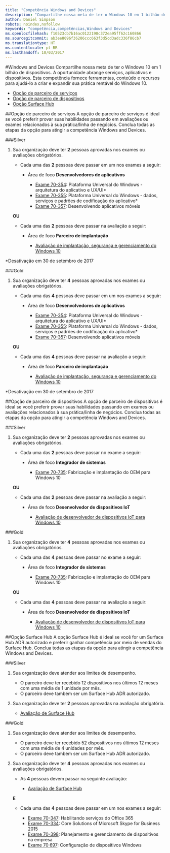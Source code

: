 ```yaml
---
title: "Competência Windows and Devices"
description: "Compartilhe nossa meta de ter o Windows 10 em 1 bilhão de dispositivos. A oportunidade abrange serviços, aplicativos e dispositivos. Esta competência fornece ferramentas, conteúdo e recursos para ajudá-lo a criar e expandir sua prática rentável do Windows 10."
author: Daniel Simpson
robots: noindex,nofollow
keywords: "competência,competências,Windows and Devices"
ms.openlocfilehash: f10523cb7b16ac0122198c372ea95ff62c160866
ms.sourcegitcommit: ab3ee8096f36206ccc663f3d5cd3adc336f86cb7
ms.translationtype: HT
ms.contentlocale: pt-BR
ms.lasthandoff: 10/03/2017
---
```

#<a name="windows-and-devices"></a>Windows and Devices 
Compartilhe nossa meta de ter o Windows 10 em 1 bilhão de dispositivos. A oportunidade abrange serviços, aplicativos e dispositivos. Esta competência fornece ferramentas, conteúdo e recursos para ajudá-lo a criar e expandir sua prática rentável do Windows 10.

- [Opção de parceiro de serviços](#service-partner-option)
- [Opção de parceiro de dispositivos](#device-partner-option)
- [Opção Surface Hub](#surface-hub-option)

##<a name="service-partner-option"></a>Opção de parceiro de serviços
A opção de parceiro de serviços é ideal se você preferir provar suas habilidades passando em avaliações ou exames relacionados à sua prática/linha de negócios. Conclua todas as etapas da opção para atingir a competência Windows and Devices.

###<a name="silver"></a>Silver
1. Sua organização deve ter **2** pessoas aprovadas nos exames ou avaliações obrigatórios.

    - Cada uma das **2** pessoas deve passar em um nos exames a seguir:

        - Área de foco **Desenvolvedores de aplicativos**

            - [Exame 70-354](https://www.microsoft.com/en-us/learning/exam-70-354.aspx): Plataforma Universal do Windows - arquitetura do aplicativo e UX/UI*
            - [Exame 70-355](https://www.microsoft.com/en-us/learning/exam-70-355.aspx): Plataforma Universal do Windows - dados, serviços e padrões de codificação do aplicativo*
            - [Exame 70-357](https://www.microsoft.com/en-us/learning/exam-70-357.aspx): Desenvolvendo aplicativos móveis

    **OU**

    - Cada uma das **2** pessoas deve passar na avaliação a seguir:

        - Área de foco **Parceiro de implantação**

            - [Avaliação de implantação, segurança e gerenciamento do Windows 10](https://partneruniversity.microsoft.com/?whr=uri:MicrosoftAccount&courseId=16022&scoId=eGcisv8BC_3806265419)

*Desativação em 30 de setembro de 2017

###<a name="gold"></a>Gold
1. Sua organização deve ter **4** pessoas aprovadas nos exames ou avaliações obrigatórios.
    - Cada uma das **4** pessoas deve passar em um nos exames a seguir:
        - Área de foco **Desenvolvedores de aplicativos**

            - [Exame 70-354](https://www.microsoft.com/en-us/learning/exam-70-354.aspx): Plataforma Universal do Windows - arquitetura do aplicativo e UX/UI*
            - [Exame 70-355](https://www.microsoft.com/en-us/learning/exam-70-355.aspx): Plataforma Universal do Windows - dados, serviços e padrões de codificação do aplicativo*
            - [Exame 70-357](https://www.microsoft.com/en-us/learning/exam-70-357.aspx): Desenvolvendo aplicativos móveis

    **OU**

    - Cada uma das **4** pessoas deve passar na avaliação a seguir:

        - Área de foco **Parceiro de implantação**

            - [Avaliação de implantação, segurança e gerenciamento do Windows 10](https://partneruniversity.microsoft.com/?whr=uri:MicrosoftAccount&courseId=16022&scoId=eGcisv8BC_3806265419)

*Desativação em 30 de setembro de 2017

##<a name="device-partner-option"></a>Opção de parceiro de dispositivos
A opção de parceiro de dispositivos é ideal se você preferir provar suas habilidades passando em exames ou avaliações relacionados à sua prática/linha de negócios. Conclua todas as etapas da opção para atingir a competência Windows and Devices.

###<a name="silver"></a>Silver
1. Sua organização deve ter **2** pessoas aprovadas nos exames ou avaliações obrigatórios.

    - Cada uma das **2** pessoas deve passar no exame a seguir:

        - Área de foco **Integrador de sistemas**

            - [Exame 70-735](https://www.microsoft.com/en-us/learning/exam-70-735.aspx): Fabricação e implantação do OEM para Windows 10

    **OU**

    - Cada uma das **2** pessoas deve passar na avaliação a seguir:

        - Área de foco **Desenvolvedor de dispositivos IoT**

            - [Avaliação de desenvolvedor de dispositivos IoT para Windows 10](https://partneruniversity.microsoft.com/?whr=uri:MicrosoftAccount&courseId=15887&scoId=mwJPK2B8B_9004778676)

###<a name="gold"></a>Gold
1. Sua organização deve ter **4** pessoas aprovadas nos exames ou avaliações obrigatórios.

    - Cada uma das **4** pessoas deve passar no exame a seguir:

        - Área de foco **Integrador de sistemas**

            - [Exame 70-735](https://www.microsoft.com/en-us/learning/exam-70-735.aspx): Fabricação e implantação do OEM para Windows 10

    **OU**

    - Cada uma das **4** pessoas deve passar na avaliação a seguir:

        - Área de foco **Desenvolvedor de dispositivos IoT**
        
            - [Avaliação de desenvolvedor de dispositivos IoT para Windows 10](https://partneruniversity.microsoft.com/?whr=uri:MicrosoftAccount&courseId=15887&scoId=mwJPK2B8B_9004778676)

##<a name="surface-hub-option"></a>Opção Surface Hub
A opção Surface Hub é ideal se você for um Surface Hub ADR autorizado e preferir ganhar competência por meio de vendas do Surface Hub. Conclua todas as etapas da opção para atingir a competência Windows and Devices.

###<a name="silver"></a>Silver
1. Sua organização deve atender aos limites de desempenho.

    - O parceiro deve ter recebido 12 dispositivos nos últimos 12 meses com uma média de 1 unidade por mês.
    - O parceiro deve também ser um Surface Hub ADR autorizado.

2. Sua organização deve ter **2** pessoas aprovadas na avaliação obrigatória.

    - [Avaliação de Surface Hub](https://PartnerUniversity.microsoft.com?whr=uri:MicrosoftAccount&courseId=16722&scoId=jcNMRQouC_5906265419)


###<a name="gold"></a>Gold
1. Sua organização deve atender aos limites de desempenho.

    - O parceiro deve ter recebido 52 dispositivos nos últimos 12 meses com uma média de 4 unidades por mês.
    - O parceiro deve também ser um Surface Hub ADR autorizado.

2. Sua organização deve ter **4** pessoas aprovadas nos exames ou avaliações obrigatórios.

    - As **4** pessoas devem passar na seguinte avaliação:
    
        - [Avaliação de Surface Hub](https://PartnerUniversity.microsoft.com?whr=uri:MicrosoftAccount&courseId=16722&scoId=jcNMRQouC_5906265419)
    
    **E**

    - Cada uma das **4** pessoas deve passar em um nos exames a seguir:

        - [Exame 70-347](https://www.microsoft.com/en-us/learning/exam-70-347.aspx): Habilitando serviços do Office 365
        - [Exame 70-334](https://www.microsoft.com/en-us/learning/exam-70-334.aspx): Core Solutions of Microsoft Skype for Business 2015 
        - [Exame 70-398](https://www.microsoft.com/en-us/learning/exam-70-398.aspx): Planejamento e gerenciamento de dispositivos na empresa
        - [Exame 70 697](https://www.microsoft.com/en-us/learning/exam-70-697.aspx): Configuração de dispositivos Windows 



      



 


